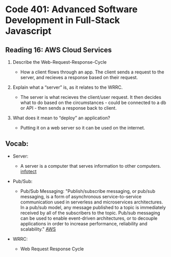 # Code 401: Advanced Software Development in Full-Stack Javascript

## Reading 16: AWS Cloud Services

1. Describe the Web-Request-Response-Cycle

    - How a client flows through an app. The client sends a request to the server, and recieves a response based on their request.

1. Explain what a “server” is, as it relates to the WRRC.

    - The server is what recieves the client/user request. It then decides what to do based on the circumstances - could be connected to a db or API - then sends a response back to client.

1. What does it mean to “deploy” an application?

    - Putting it on a web server so it can be used on the internet.

## Vocab:

- Server: 

    - A server is a computer that serves information to other computers. [infotect](https://www.infotech.co.uk/blog/it-infrastructure-what-does-a-server-actually-do#:~:text=A%20server%20is%20a%20computer,piece%20of%20your%20IT%20infrastructure.)

- Pub/Sub: 

    - Pub/Sub Messaging: "Publish/subscribe messaging, or pub/sub messaging, is a form of asynchronous service-to-service communication used in serverless and microservices architectures. In a pub/sub model, any message published to a topic is immediately received by all of the subscribers to the topic. Pub/sub messaging can be used to enable event-driven architectures, or to decouple applications in order to increase performance, reliability and scalability." [AWS](https://aws.amazon.com/pub-sub-messaging/)

- WRRC:

    - Web Request Response Cycle
